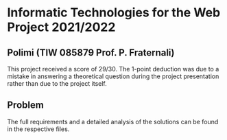 # Informatic Technologies for the Web Project 2021/2022
## Polimi (TIW 085879 Prof. P. Fraternali)
This project received a score of 29/30. The 1-point deduction was due to a mistake in answering a theoretical question during the project presentation rather than due to the project itself.
## Problem
The full requirements and a detailed analysis of the solutions can be found in the respective files.
